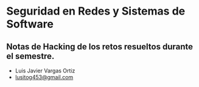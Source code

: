 # **Seguridad en Redes y Sistemas de Software**

## Notas de Hacking de los retos resueltos durante el semestre. 

- Luis Javier Vargas Ortiz
- lusitog453@gmail.com